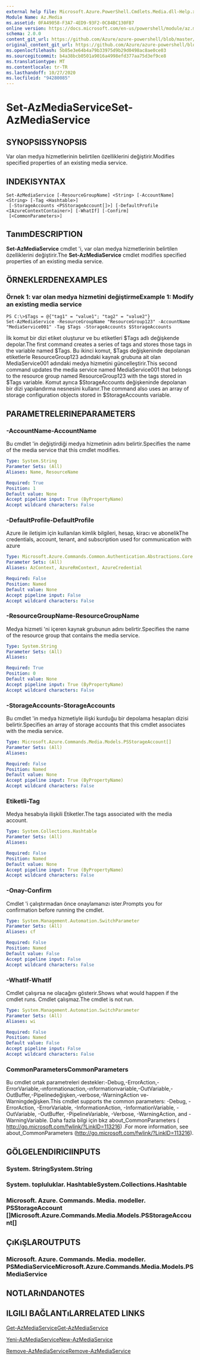 ```yaml
---
external help file: Microsoft.Azure.PowerShell.Cmdlets.Media.dll-Help.xml
Module Name: Az.Media
ms.assetid: 0FA49058-F3A7-4ED9-93F2-0C84BC130FB7
online version: https://docs.microsoft.com/en-us/powershell/module/az.media/set-azmediaservice
schema: 2.0.0
content_git_url: https://github.com/Azure/azure-powershell/blob/master/src/Media/Media/help/Set-AzMediaService.md
original_content_git_url: https://github.com/Azure/azure-powershell/blob/master/src/Media/Media/help/Set-AzMediaService.md
ms.openlocfilehash: 5b85e3e64b4a79b33975d9b29d0498ac8ae0ce03
ms.sourcegitcommit: b4a38bcb0501a9016a4998efd377aa75d3ef9ce8
ms.translationtype: MT
ms.contentlocale: tr-TR
ms.lasthandoff: 10/27/2020
ms.locfileid: "94280085"
---
```

# <span data-ttu-id="90105-101">Set-AzMediaService</span><span class="sxs-lookup"><span data-stu-id="90105-101">Set-AzMediaService</span></span>

## <span data-ttu-id="90105-102">SYNOPSIS</span><span class="sxs-lookup"><span data-stu-id="90105-102">SYNOPSIS</span></span>
<span data-ttu-id="90105-103">Var olan medya hizmetlerinin belirtilen özelliklerini değiştirir.</span><span class="sxs-lookup"><span data-stu-id="90105-103">Modifies specified properties of an existing media service.</span></span>

## <span data-ttu-id="90105-104">INDEKI</span><span class="sxs-lookup"><span data-stu-id="90105-104">SYNTAX</span></span>

```
Set-AzMediaService [-ResourceGroupName] <String> [-AccountName] <String> [-Tag <Hashtable>]
 [-StorageAccounts <PSStorageAccount[]>] [-DefaultProfile <IAzureContextContainer>] [-WhatIf] [-Confirm]
 [<CommonParameters>]
```

## <span data-ttu-id="90105-105">Tanım</span><span class="sxs-lookup"><span data-stu-id="90105-105">DESCRIPTION</span></span>
<span data-ttu-id="90105-106">**Set-AzMediaService** cmdlet 'i, var olan medya hizmetlerinin belirtilen özelliklerini değiştirir.</span><span class="sxs-lookup"><span data-stu-id="90105-106">The **Set-AzMediaService** cmdlet modifies specified properties of an existing media service.</span></span>

## <span data-ttu-id="90105-107">ÖRNEKLERDEN</span><span class="sxs-lookup"><span data-stu-id="90105-107">EXAMPLES</span></span>

### <span data-ttu-id="90105-108">Örnek 1: var olan medya hizmetini değiştirme</span><span class="sxs-lookup"><span data-stu-id="90105-108">Example 1: Modify an existing media service</span></span>
```
PS C:\>$Tags = @{"tag1" = "value1"; "tag2" = "value2"}
Set-AzMediaService -ResourceGroupName "ResourceGroup123" -AccountName "MediaService001" -Tag $Tags -StorageAccounts $StorageAccounts
```

<span data-ttu-id="90105-109">İlk komut bir dizi etiket oluşturur ve bu etiketleri $Tags adlı değişkende depolar.</span><span class="sxs-lookup"><span data-stu-id="90105-109">The first command creates a series of tags and stores those tags in the variable named $Tags.</span></span>
<span data-ttu-id="90105-110">Bu ikinci komut, $Tags değişkeninde depolanan etiketlerle ResourceGroup123 adındaki kaynak grubuna ait olan MediaService001 adındaki medya hizmetini güncelleştirir.</span><span class="sxs-lookup"><span data-stu-id="90105-110">This second command updates the media service named MediaService001 that belongs to the resource group named ResourceGroup123 with the tags stored in $Tags variable.</span></span>
<span data-ttu-id="90105-111">Komut ayrıca $StorageAccounts değişkeninde depolanan bir dizi yapılandırma nesnesini kullanır.</span><span class="sxs-lookup"><span data-stu-id="90105-111">The command also uses an array of storage configuration objects stored in $StorageAccounts variable.</span></span>

## <span data-ttu-id="90105-112">PARAMETRELERINE</span><span class="sxs-lookup"><span data-stu-id="90105-112">PARAMETERS</span></span>

### <span data-ttu-id="90105-113">-AccountName</span><span class="sxs-lookup"><span data-stu-id="90105-113">-AccountName</span></span>
<span data-ttu-id="90105-114">Bu cmdlet 'in değiştirdiği medya hizmetinin adını belirtir.</span><span class="sxs-lookup"><span data-stu-id="90105-114">Specifies the name of the media service that this cmdlet modifies.</span></span>

```yaml
Type: System.String
Parameter Sets: (All)
Aliases: Name, ResourceName

Required: True
Position: 1
Default value: None
Accept pipeline input: True (ByPropertyName)
Accept wildcard characters: False
```

### <span data-ttu-id="90105-115">-DefaultProfile</span><span class="sxs-lookup"><span data-stu-id="90105-115">-DefaultProfile</span></span>
<span data-ttu-id="90105-116">Azure ile iletişim için kullanılan kimlik bilgileri, hesap, kiracı ve abonelik</span><span class="sxs-lookup"><span data-stu-id="90105-116">The credentials, account, tenant, and subscription used for communication with azure</span></span>

```yaml
Type: Microsoft.Azure.Commands.Common.Authentication.Abstractions.Core.IAzureContextContainer
Parameter Sets: (All)
Aliases: AzContext, AzureRmContext, AzureCredential

Required: False
Position: Named
Default value: None
Accept pipeline input: False
Accept wildcard characters: False
```

### <span data-ttu-id="90105-117">-ResourceGroupName</span><span class="sxs-lookup"><span data-stu-id="90105-117">-ResourceGroupName</span></span>
<span data-ttu-id="90105-118">Medya hizmeti 'ni içeren kaynak grubunun adını belirtir.</span><span class="sxs-lookup"><span data-stu-id="90105-118">Specifies the name of the resource group that contains the media service.</span></span>

```yaml
Type: System.String
Parameter Sets: (All)
Aliases:

Required: True
Position: 0
Default value: None
Accept pipeline input: True (ByPropertyName)
Accept wildcard characters: False
```

### <span data-ttu-id="90105-119">-StorageAccounts</span><span class="sxs-lookup"><span data-stu-id="90105-119">-StorageAccounts</span></span>
<span data-ttu-id="90105-120">Bu cmdlet 'in medya hizmetiyle ilişki kurduğu bir depolama hesapları dizisi belirtir.</span><span class="sxs-lookup"><span data-stu-id="90105-120">Specifies an array of storage accounts that this cmdlet associates with the media service.</span></span>

```yaml
Type: Microsoft.Azure.Commands.Media.Models.PSStorageAccount[]
Parameter Sets: (All)
Aliases:

Required: False
Position: Named
Default value: None
Accept pipeline input: True (ByPropertyName)
Accept wildcard characters: False
```

### <span data-ttu-id="90105-121">Etiketli</span><span class="sxs-lookup"><span data-stu-id="90105-121">-Tag</span></span>
<span data-ttu-id="90105-122">Medya hesabıyla ilişkili Etiketler.</span><span class="sxs-lookup"><span data-stu-id="90105-122">The tags associated with the media account.</span></span>

```yaml
Type: System.Collections.Hashtable
Parameter Sets: (All)
Aliases:

Required: False
Position: Named
Default value: None
Accept pipeline input: True (ByPropertyName)
Accept wildcard characters: False
```

### <span data-ttu-id="90105-123">-Onay</span><span class="sxs-lookup"><span data-stu-id="90105-123">-Confirm</span></span>
<span data-ttu-id="90105-124">Cmdlet 'i çalıştırmadan önce onaylamanızı ister.</span><span class="sxs-lookup"><span data-stu-id="90105-124">Prompts you for confirmation before running the cmdlet.</span></span>

```yaml
Type: System.Management.Automation.SwitchParameter
Parameter Sets: (All)
Aliases: cf

Required: False
Position: Named
Default value: False
Accept pipeline input: False
Accept wildcard characters: False
```

### <span data-ttu-id="90105-125">-WhatIf</span><span class="sxs-lookup"><span data-stu-id="90105-125">-WhatIf</span></span>
<span data-ttu-id="90105-126">Cmdlet çalışırsa ne olacağını gösterir.</span><span class="sxs-lookup"><span data-stu-id="90105-126">Shows what would happen if the cmdlet runs.</span></span>
<span data-ttu-id="90105-127">Cmdlet çalışmaz.</span><span class="sxs-lookup"><span data-stu-id="90105-127">The cmdlet is not run.</span></span>

```yaml
Type: System.Management.Automation.SwitchParameter
Parameter Sets: (All)
Aliases: wi

Required: False
Position: Named
Default value: False
Accept pipeline input: False
Accept wildcard characters: False
```

### <span data-ttu-id="90105-128">CommonParameters</span><span class="sxs-lookup"><span data-stu-id="90105-128">CommonParameters</span></span>
<span data-ttu-id="90105-129">Bu cmdlet ortak parametreleri destekler:-Debug,-ErrorAction,-ErrorVariable,-ınformationaction,-ınformationvariable,-OutVariable,-OutBuffer,-Pipelinedeğişken,-verbose,-WarningAction ve-Warningdeğişken.</span><span class="sxs-lookup"><span data-stu-id="90105-129">This cmdlet supports the common parameters: -Debug, -ErrorAction, -ErrorVariable, -InformationAction, -InformationVariable, -OutVariable, -OutBuffer, -PipelineVariable, -Verbose, -WarningAction, and -WarningVariable.</span></span> <span data-ttu-id="90105-130">Daha fazla bilgi için bkz about_CommonParameters ( http://go.microsoft.com/fwlink/?LinkID=113216) .</span><span class="sxs-lookup"><span data-stu-id="90105-130">For more information, see about_CommonParameters (http://go.microsoft.com/fwlink/?LinkID=113216).</span></span>

## <span data-ttu-id="90105-131">GÖLGELENDIRICI</span><span class="sxs-lookup"><span data-stu-id="90105-131">INPUTS</span></span>

### <span data-ttu-id="90105-132">System. String</span><span class="sxs-lookup"><span data-stu-id="90105-132">System.String</span></span>

### <span data-ttu-id="90105-133">System. topluluklar. Hashtable</span><span class="sxs-lookup"><span data-stu-id="90105-133">System.Collections.Hashtable</span></span>

### <span data-ttu-id="90105-134">Microsoft. Azure. Commands. Media. modeller. PSStorageAccount []</span><span class="sxs-lookup"><span data-stu-id="90105-134">Microsoft.Azure.Commands.Media.Models.PSStorageAccount[]</span></span>

## <span data-ttu-id="90105-135">ÇıKıŞLAR</span><span class="sxs-lookup"><span data-stu-id="90105-135">OUTPUTS</span></span>

### <span data-ttu-id="90105-136">Microsoft. Azure. Commands. Media. modeller. PSMediaService</span><span class="sxs-lookup"><span data-stu-id="90105-136">Microsoft.Azure.Commands.Media.Models.PSMediaService</span></span>

## <span data-ttu-id="90105-137">NOTLARıNDA</span><span class="sxs-lookup"><span data-stu-id="90105-137">NOTES</span></span>

## <span data-ttu-id="90105-138">ILGILI BAĞLANTıLAR</span><span class="sxs-lookup"><span data-stu-id="90105-138">RELATED LINKS</span></span>

[<span data-ttu-id="90105-139">Get-AzMediaService</span><span class="sxs-lookup"><span data-stu-id="90105-139">Get-AzMediaService</span></span>](./Get-AzMediaService.md)

[<span data-ttu-id="90105-140">Yeni-AzMediaService</span><span class="sxs-lookup"><span data-stu-id="90105-140">New-AzMediaService</span></span>](./New-AzMediaService.md)

[<span data-ttu-id="90105-141">Remove-AzMediaService</span><span class="sxs-lookup"><span data-stu-id="90105-141">Remove-AzMediaService</span></span>](./Remove-AzMediaService.md)


